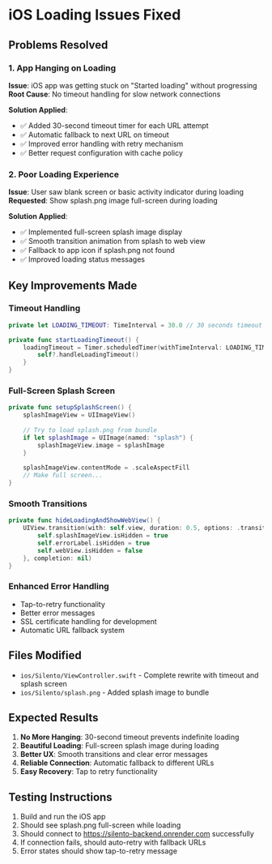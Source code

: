 # iOS Loading Issues Fixed

## Problems Resolved

### 1. App Hanging on Loading
**Issue**: iOS app was getting stuck on "Started loading" without progressing
**Root Cause**: No timeout handling for slow network connections

**Solution Applied**:
- ✅ Added 30-second timeout timer for each URL attempt
- ✅ Automatic fallback to next URL on timeout
- ✅ Improved error handling with retry mechanism
- ✅ Better request configuration with cache policy

### 2. Poor Loading Experience  
**Issue**: User saw blank screen or basic activity indicator during loading
**Requested**: Show splash.png image full-screen during loading

**Solution Applied**:
- ✅ Implemented full-screen splash image display
- ✅ Smooth transition animation from splash to web view
- ✅ Fallback to app icon if splash.png not found
- ✅ Improved loading status messages

## Key Improvements Made

### Timeout Handling
```swift
private let LOADING_TIMEOUT: TimeInterval = 30.0 // 30 seconds timeout

private func startLoadingTimeout() {
    loadingTimeout = Timer.scheduledTimer(withTimeInterval: LOADING_TIMEOUT, repeats: false) { [weak self] _ in
        self?.handleLoadingTimeout()
    }
}
```

### Full-Screen Splash Screen
```swift
private func setupSplashScreen() {
    splashImageView = UIImageView()
    
    // Try to load splash.png from bundle
    if let splashImage = UIImage(named: "splash") {
        splashImageView.image = splashImage
    }
    
    splashImageView.contentMode = .scaleAspectFill
    // Make full screen...
}
```

### Smooth Transitions
```swift
private func hideLoadingAndShowWebView() {
    UIView.transition(with: self.view, duration: 0.5, options: .transitionCrossDissolve, animations: {
        self.splashImageView.isHidden = true
        self.errorLabel.isHidden = true
        self.webView.isHidden = false
    }, completion: nil)
}
```

### Enhanced Error Handling
- Tap-to-retry functionality
- Better error messages
- SSL certificate handling for development
- Automatic URL fallback system

## Files Modified
- `ios/Silento/ViewController.swift` - Complete rewrite with timeout and splash screen
- `ios/Silento/splash.png` - Added splash image to bundle

## Expected Results
1. **No More Hanging**: 30-second timeout prevents indefinite loading
2. **Beautiful Loading**: Full-screen splash image during loading
3. **Better UX**: Smooth transitions and clear error messages  
4. **Reliable Connection**: Automatic fallback to different URLs
5. **Easy Recovery**: Tap to retry functionality

## Testing Instructions
1. Build and run the iOS app
2. Should see splash.png full-screen while loading
3. Should connect to https://silento-backend.onrender.com successfully
4. If connection fails, should auto-retry with fallback URLs
5. Error states should show tap-to-retry message 